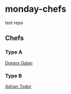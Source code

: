 # monday-chefs
test repo

## Chefs

### Type A

[Dragos Galan](chefs/dragos-galan.md)

### Type B

[Adrian Todor](chefs/todor-adrian.md)
